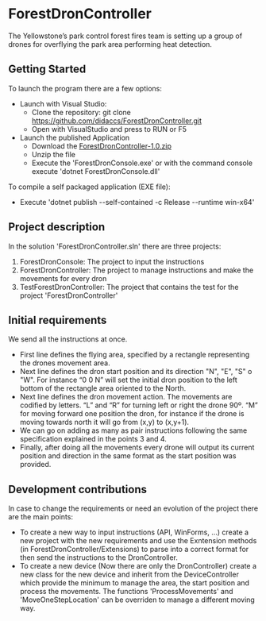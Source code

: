 # ForestDronController
The Yellowstone’s park control forest fires team is setting up a group of drones for overflying the park area performing heat detection.

## Getting Started
To launch the program there are a few options:
 * Launch with Visual Studio:
    - Clone the repository: git clone https://github.com/didaccs/ForestDronController.git
    - Open with VisualStudio and press to RUN or F5 
 * Launch the published Application
    - Download the <a href="https://github.com/didaccs/ForestDronController/blob/master/ForestDronController-1.0.zip">ForestDronController-1.0.zip</a>
    - Unzip the file
    - Execute the 'ForestDronConsole.exe' or with the command console execute 'dotnet ForestDronConsole.dll'

To compile a self packaged application (EXE file):
 - Execute 'dotnet publish --self-contained -c Release --runtime win-x64'

## Project description 
In the solution 'ForestDronController.sln' there are three projects:
 1. ForestDronConsole: The project to input the instructions
 2. ForestDronController: The project to manage instructions and make the movements for every dron
 3. TestForestDronController: The project that contains the test for the project 'ForestDronController'

##  Initial requirements
We send all the instructions at once.
 * First line defines the flying area, specified by a rectangle representing the drones movement area.
 * Next line defines the dron start position and its direction "N", "E", "S" o "W". For instance “0 0 N” will set the initial dron position to the left bottom of the rectangle area oriented to the North.
 * Next line defines the dron movement action. The movements are codified by letters. “L” and “R” for turning left or right the drone 90º. “M” for moving forward one position the dron, for instance if the drone is moving towards north it will go from (x,y) to (x,y+1).
 * We can go on adding as many as pair instructions following the same specification explained in the points 3 and 4.
* Finally, after doing all the movements every drone will output its current position and direction in the same format as the start position was provided. 

## Development contributions
In case to change the requirements or need an evolution of the project there are the main points:
 * To create a new way to input instructions (API, WinForms, ...) create a new project with the new requirements and use the Exntension methods (in ForestDronController/Extensions) to parse into a correct format for then send the instructions to the DronController.
 * To create a new device (Now there are only the DronController) create a new class for the new device and inherit from the DeviceController which provide the minimum to manage the area, the start position and process the movements.
 The functions 'ProcessMovements' and 'MoveOneStepLocation' can be overriden to manage a different moving way.
